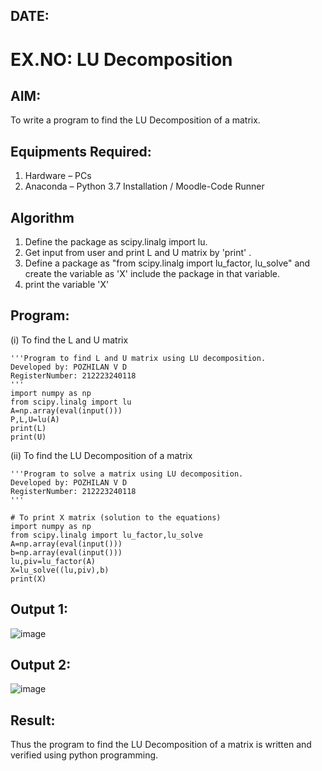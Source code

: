 ## DATE:
# EX.NO: LU Decomposition 
## AIM:
To write a program to find the LU Decomposition of a matrix.
## Equipments Required:
1. Hardware – PCs
2. Anaconda – Python 3.7 Installation / Moodle-Code Runner

## Algorithm
1. Define the package as scipy.linalg import lu.
2. Get input from user and print L and U matrix by 'print' .
3. Define a package as "from scipy.linalg import lu_factor, lu_solve" and create the variable as 'X' include the package in that variable.
4. print the variable 'X'

## Program:
(i) To find the L and U matrix
```
'''Program to find L and U matrix using LU decomposition.
Developed by: POZHILAN V D
RegisterNumber: 212223240118
'''
import numpy as np
from scipy.linalg import lu
A=np.array(eval(input()))
P,L,U=lu(A)
print(L)
print(U)
```
(ii) To find the LU Decomposition of a matrix
```
'''Program to solve a matrix using LU decomposition.
Developed by: POZHILAN V D
RegisterNumber: 212223240118
'''

# To print X matrix (solution to the equations)
import numpy as np
from scipy.linalg import lu_factor,lu_solve
A=np.array(eval(input()))
b=np.array(eval(input()))
lu,piv=lu_factor(A)
X=lu_solve((lu,piv),b)
print(X)
```

## Output 1:
![image](https://github.com/user-attachments/assets/4fdd220d-d095-48d9-b381-87509c36980c)

## Output 2:
![image](https://github.com/user-attachments/assets/c453217a-ae7d-491f-a871-a213d5d19aee)

## Result:
Thus the program to find the LU Decomposition of a matrix is written and verified using python programming.


